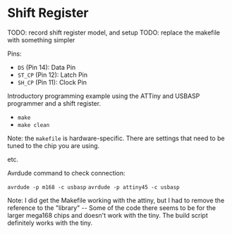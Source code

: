 # Shift Register

TODO: record shift register model, and setup
TODO: replace the makefile with something simpler

Pins:

- `DS` (Pin 14): Data Pin
- `ST_CP` (Pin 12): Latch Pin
- `SH_CP` (Pin 11): Clock Pin

Introductory programming example using the ATTiny and USBASP programmer and a shift register.

- `make`
- `make clean`

Note: the `makefile` is hardware-specific. There are settings that need to be tuned to
the chip you are using.

etc.

Avrdude command to check connection:

`avrdude -p m168 -c usbasp`
`avrdude -p attiny45 -c usbasp`

Note: I did get the Makefile working with the attiny, but I had to remove the reference
to the "library" -- Some of the code there seems to be for the larger mega168 chips and
doesn't work with the tiny. The build script definitely works with the tiny.
